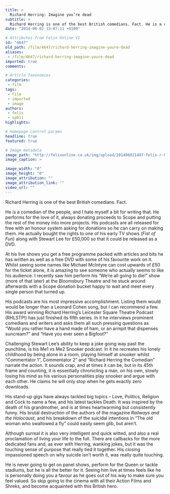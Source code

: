 ```yaml
---
title: >
  Richard Herring: Imagine you’re dead
subtitle: >
  Richard Herring is one of the best British comedians. Fact. He is a comedian of the people, and I hate myself a bit for writing that. He performs for the love of it, always donating proceeds to Scope and putting the rest of the money into more projects.
date: "2014-06-02 13:07:11 +0100"

# Attributes from Felix Online V1
id: "4647"
old_path: /film/4647/richard-herring-imagine-youre-dead
aliases:
 - /film/4647/richard-herring-imagine-youre-dead
imported: true
comments:

# Article Taxonomies
categories:
 - film
tags:
 - film
 - imported
 - image
authors:
 - felix
 - spb11
highlights:

# Homepage control params
headline: true
featured: true

# Image metadata
image_path: "http://felixonline.co.uk/img/upload/201406021407-felix-r-herring_1318271c.jpg"
image_caption: >

image_width: "0"
image_height: "0"
image_attribution: ""
image_attribution_link: ""
video_url: ""
---
```


Richard Herring is one of the best British comedians. Fact.

He is a comedian of the people, and I hate myself a bit for writing that. He performs for the love of it, always donating proceeds to Scope and putting the rest of the money into more projects. His podcasts are all released for free with an honour system asking for donations so he can carry on making them. He actually bought the rights to one of his early TV shows (_Fist of Fun_) along with Stewart Lee for £50,000 so that it could be released as a DVD.

At his live shows you get a free programme packed with articles and bits he has written as well as a free DVD with some of his favourite work on it. Whilst seeing some names like Michael McIntyre can cost upwards of £50 for the ticket alone, it is amazing to see someone who actually seems to like his audience. I recently saw him perform his “We’re all going to die!” show (more of that later) at the Bloomsbury Theatre and he stuck around afterwards with a Scope donation bucket happy to wait and meet every single person that turned up.

His podcasts are his most impressive accomplishment. Listing them would would be longer than a Leonard Cohen song, but I can recommend a few. His award winning Richard Herring’s Leicester Square Theatre Podcast (RHLSTP!) has just finished its fifth series. In it he interviews prominent comedians and writers and asks them all such pressing questions as “Would you rather have a hand made of ham, or an armpit that dispenses suncream?” and “Have you ever seen a Bigfoot?”

Challenging Stewart Lee’s ability to keep a joke going way past the punchline, is his Me1 vs Me2 Snooker podcast. In it he recreates his lonely childhood by being alone in a room, playing himself at snooker whilst “Commentator 1”, Commentator 2” and “Richard Herring the Comedian” narrate the action. It sounds crap, and at times it can be, but in its 45th frame and counting, it is essentially chronicling a man, on his own, slowly losing his mind as his various personalities play snooker and argue with each other. He claims he will only stop when he gets exactly zero downloads.

His stand-up gigs have always tackled big topics – Love, Politics, Religion and Cock to name a few, and his latest tackles Death. It was inspired by the death of his grandmother, and is at times heartwarming but consistently funny. His brutal destruction of the authors of the magazine _Railways and the Holocaust_, and his breakdown of the suicidal intentions in “The old woman who swallowed a fly” could easily seem glib, but aren’t.

Although surreal it is also very intelligent and quick witted, and also a real proclamation of living your life to the full. There are callbacks for the more dedicated fans and, as ever with Herring, wanking jokes, but it was the touching sense of purpose that really tied it together. His closing impassioned speech on why suicide isn’t worth it, was really quite touching.

He is never going to get on panel shows, perform for the Queen or tackle stadiums, but he is all the better for it. Seeing him live at times feels like he is personally doing you a favour as he goes out of his way to make sure you feel valued. So skip going to the cinema with all their Action Films and Shreks, and become acquainted with this British hero.
